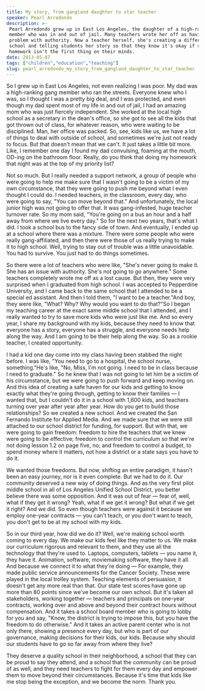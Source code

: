 ```yaml
---
title: My story, from gangland daughter to star teacher
speaker: Pearl Arredondo
description: >-
 Pearl Arredondo grew up in East Los Angeles, the daughter of a high-ranking gang
 member who was in and out of jail. Many teachers wrote her off as having a
 problem with authority. Now a teacher herself, she's creating a different kind of
 school and telling students her story so that they know it's okay if sometimes
 homework isn't the first thing on their minds.
date: 2013-05-07
tags: ["children","education","teaching"]
slug: pearl_arredondo_my_story_from_gangland_daughter_to_star_teacher
---
```


So I grew up in East Los Angeles, not even realizing I was poor. My dad was a high-ranking
gang member who ran the streets. Everyone knew who I was, so I thought I was a pretty big
deal, and I was protected, and even though my dad spent most of my life in and out of
jail, I had an amazing mom who was just fiercely independent. She worked at the local high
school as a secretary in the dean's office, so she got to see all the kids that got thrown
out of class, for whatever reason, who were waiting to be disciplined. Man, her office was
packed. So, see, kids like us, we have a lot of things to deal with outside of school, and
sometimes we're just not ready to focus. But that doesn't mean that we can't. It just
takes a little bit more. Like, I remember one day I found my dad convulsing, foaming at
the mouth, OD-ing on the bathroom floor. Really, do you think that doing my homework that
night was at the top of my priority list?

Not so much. But I really needed a support network, a group of people who were going to
help me make sure that I wasn't going to be a victim of my own circumstance, that they
were going to push me beyond what I even thought I could do. I needed teachers, in the
classroom, every day, who were going to say, "You can move beyond that." And
unfortunately, the local junior high was not going to offer that. It was gang-infested,
huge teacher turnover rate. So my mom said, "You're going on a bus an hour and a half away
from where we live every day." So for the next two years, that's what I did. I took a
school bus to the fancy side of town. And eventually, I ended up at a school where there
was a mixture. There were some people who were really gang-affiliated, and then there were
those of us really trying to make it to high school. Well, trying to stay out of trouble
was a little unavoidable. You had to survive. You just had to do things
sometimes.

So there were a lot of teachers who were like, "She's never going to make it. She has an
issue with authority. She's not going to go anywhere." Some teachers completely wrote me
off as a lost cause. But then, they were very surprised when I graduated from high school.
I was accepted to Pepperdine University, and I came back to the same school that I
attended to be a special ed assistant. And then I told them, "I want to be a teacher."And
boy, they were like, "What? Why? Why would you want to do that?"So I began my teaching
career at the exact same middle school that I attended, and I really wanted to try to save
more kids who were just like me. And so every year, I share my background with my kids,
because they need to know that everyone has a story, everyone has a struggle, and everyone
needs help along the way. And I am going to be their help along the way. So as a rookie
teacher, I created opportunity.

I had a kid one day come into my class having been stabbed the night before. I was like,
"You need to go to a hospital, the school nurse, something."He's like, "No, Miss, I'm not
going. I need to be in class because I need to graduate." So he knew that I was not going
to let him be a victim of his circumstance, but we were going to push forward and keep
moving on. And this idea of creating a safe haven for our kids and getting to know exactly
what they're going through, getting to know their families — I wanted that, but I couldn't
do it in a school with 1,600 kids, and teachers turning over year after year after year.
How do you get to build those relationships? So we created a new school. And we created the
San Fernando Institute for Applied Media. And we made sure that we were still attached to
our school district for funding, for support. But with that, we were going to gain
freedom: freedom to hire the teachers that we knew were going to be effective; freedom to
control the curriculum so that we're not doing lesson 1.2 on page five, no; and freedom to
control a budget, to spend money where it matters, not how a district or a state says you
have to do it.

We wanted those freedoms. But now, shifting an entire paradigm, it hasn't been an easy
journey, nor is it even complete. But we had to do it. Our community deserved a new way of
doing things. And as the very first pilot middle school in all of Los Angeles Unified
School District, you better believe there was some opposition. And it was out of fear —
fear of, well, what if they get it wrong? Yeah, what if we get it wrong? But what if we
get it right? And we did. So even though teachers were against it because we employ
one-year contracts — you can't teach, or you don't want to teach, you don't get to be at
my school with my kids.

So in our third year, how did we do it? Well, we're making school worth coming to every
day. We make our kids feel like they matter to us. We make our curriculum rigorous and
relevant to them, and they use all the technology that they're used to. Laptops,
computers, tablets — you name it, they have it. Animation, software, moviemaking software,
they have it all. And because we connect it to what they're doing — For example, they made
public service announcements for the Cancer Society. These were played in the local
trolley system. Teaching elements of persuasion, it doesn't get any more real than that.
Our state test scores have gone up more than 80 points since we've become our own
school. But it's taken all stakeholders, working together — teachers and principals on
one-year contracts, working over and above and beyond their contract hours without
compensation. And it takes a school board member who is going to lobby for you and say,
"Know, the district is trying to impose this, but you have the freedom to do otherwise."
And it takes an active parent center who is not only there, showing a presence every day,
but who is part of our governance, making decisions for their kids, our kids. Because why
should our students have to go so far away from where they live?

They deserve a quality school in their neighborhood, a school that they can be proud to
say they attend, and a school that the community can be proud of as well, and they need
teachers to fight for them every day and empower them to move beyond their circumstances.
Because it's time that kids like me stop being the exception, and we become the norm. Thank
you.

<!--
ad_duration=3.33
event="TED Talks Education"
external_start_time=0
intro_duration=11.82
is_subtitle_required="False"
is_talk_featured="True"
language="en"
language_swap="False"
native_language="en"
number_of_related_talks=6
number_of_speakers=1
number_of_subtitled_videos=32
number_of_tags=3
number_of_talk_download_languages=32
number_of_talk_more_resources=0
number_of_talk_recommendations=0
number_of_talks_take_actions=0
post_ad_duration=0.83
published_timestamp="2013-05-08 15:05:00"
recording_date="2013-05-07"
speaker_description="Teacher"
speaker_is_published=1
speaker_name="Pearl Arredondo"
talk_name="My story, from gangland daughter to star teacher"
talks_tags=["children","education","teaching"]
url_audio="https://download.ted.com/talks/PearlArredondo_2013S.mp3?apikey=acme-roadrunner"
url_photo_speaker="https://pe.tedcdn.com/images/ted/dc0fc5be6765c79e8ac9f689f860fd41d8311b60_254x191.jpg"
url_photo_talk="https://pe.tedcdn.com/images/ted/1596a2060e618406993e26d50dbba81305b79684_1600x1200.jpg"
url_webpage="https://www.ted.com/talks/pearl_arredondo_my_story_from_gangland_daughter_to_star_teacher"
video_type_name="TED Stage Talk"
-->